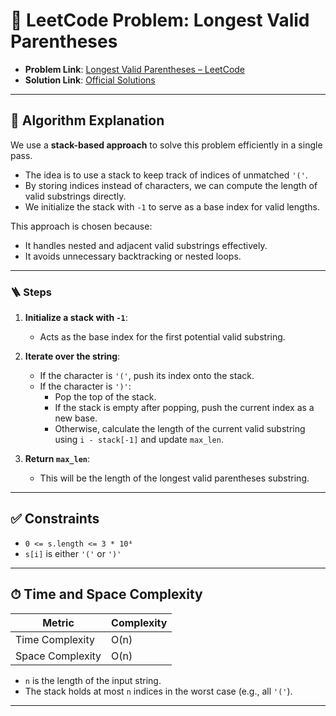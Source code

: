 # 🧩 LeetCode Problem: Longest Valid Parentheses

- **Problem Link**: [Longest Valid Parentheses – LeetCode](https://leetcode.com/problems/longest-valid-parentheses/)
- **Solution Link**: [Official Solutions](https://leetcode.com/problems/longest-valid-parentheses/solutions/)

---

## 🧠 Algorithm Explanation

We use a **stack-based approach** to solve this problem efficiently in a single pass.

- The idea is to use a stack to keep track of indices of unmatched `'('`.
- By storing indices instead of characters, we can compute the length of valid substrings directly.
- We initialize the stack with `-1` to serve as a base index for valid lengths.

This approach is chosen because:

- It handles nested and adjacent valid substrings effectively.
- It avoids unnecessary backtracking or nested loops.

---

### 🪜 Steps

1. **Initialize a stack with `-1`**:
   - Acts as the base index for the first potential valid substring.

2. **Iterate over the string**:
   - If the character is `'('`, push its index onto the stack.
   - If the character is `')'`:
     - Pop the top of the stack.
     - If the stack is empty after popping, push the current index as a new base.
     - Otherwise, calculate the length of the current valid substring using `i - stack[-1]` and update `max_len`.

3. **Return `max_len`**:
   - This will be the length of the longest valid parentheses substring.

---

## ✅ Constraints

- `0 <= s.length <= 3 * 10⁴`
- `s[i]` is either `'('` or `')'`

---

## ⏱ Time and Space Complexity

| Metric            | Complexity |
|-------------------|------------|
| Time Complexity   | O(n)       |
| Space Complexity  | O(n)       |

- `n` is the length of the input string.
- The stack holds at most `n` indices in the worst case (e.g., all `'('`).

---
